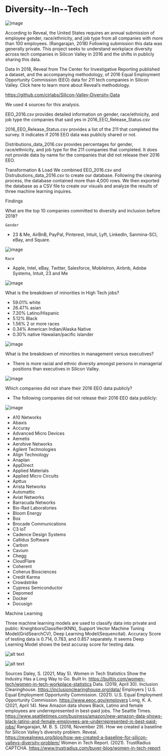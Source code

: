 # Diversity--In--Tech

 

![image](https://user-images.githubusercontent.com/79819331/131013117-a72fd36e-1615-4ea2-bdd2-0f9bc5d7729f.png)





According to Reveal, the United States requires an annual submission of employee gender, race/ethnicity,  and job type from all companies with more than 100 employees. (Rangarajan, 2018) Following submission this data was generally private. This project seeks to understand workplace diversity across tech companies in Silicon Valley in 2016 and the shifts in publicly sharing this data. 

Data 
In 2018, Reveal from The Center for Investigative Reporting published a dataset, and the accompanying methodology, of 2016 Equal Employment Opportunity Commission (EEO) data for 211 tech companies in Silicon Valley. Click here to learn more about Reveal’s methodology.

https://github.com/cirlabs/Silicon-Valley-Diversity-Data 

We used 4 sources for this analysis. 

EEO_2016.csv provides detailed information on gender, race/ethnicity, and job type the companies that said yes in 2016_EEO_Release_Status.csv

2016_EEO_Release_Status.csv provides a list of the 211 that completed the survey. It indicates if 2016 EEO data was publicly shared or not. 

Distributions_data_2016.csv provides percentages for gender, race/ethnicity, and job type for the 211 companies that completed. It does not provide data by name for the companies that did not release their 2016 EEO. 

Transformation & Load
We combined EEO_2016.csv and Distrubutions_data_2016.csv to create our database. Following the cleaning process, the database contained more than 4,000 rows. We then exported the database as a CSV file to create our visuals and analyze the results of three machine learning inquires.



Findings 

What are the top 10 companies committed to diversity and inclusion before 2018?

	Gender
* 23 & Me, AirBnB, PayPal, Pinterest, Intuit, Lyft, LinkedIn, Sanmina-SCI, eBay, and Square. 


![image](https://user-images.githubusercontent.com/79819331/131013687-1e9c73fd-5cec-4b89-b706-b517da1d9b6e.png)


	Race 
* Apple, Intel, eBay, Twitter, Salesforce, MobileIron, Airbnb, 	   Adobe Systems, Intuit, 23 and Me

![image](https://user-images.githubusercontent.com/79819331/131013559-7d3edfb5-7000-4d60-8152-6156226b8c27.png)




What is the breakdown of minorities in High Tech jobs?
* 59.01% white
* 26.47% asian 
* 7.20% Latino/Hispanic
* 5.12% Black
* 1.56% 2 or more races 
* 0.34% American Indian/Alaska Native
* 0.30% native Hawaiian/pacific islander 

![image](https://user-images.githubusercontent.com/79819331/131014074-617b9df6-1e13-4cf5-b673-69719fabbd3e.png)

What is the breakdown of minorities in management versus executives?
* There is more racial and ethnic diversity amongst persons in managerial positions than executives in Silicon Valley. 

![image](https://user-images.githubusercontent.com/79819331/131015277-332b4f7a-71ee-4836-826e-65db777fb9a6.png)

Which companies did not share their 2016 EEO data publicly? 
* The following companies did not release their 2016 EEO data publicly:


![image](https://user-images.githubusercontent.com/79819331/131015513-7af2b6ac-e260-4528-b861-0e27b4f9fce1.png)


* A10 Networks 
* Abaxis 
* Accuray 
* Advanced Micro Devices 
* Aemetis 
* Aerohive Networks 
* Agilent Technologies 
* Align Technology 
* Anaplan
* AppDirect
* Applied Materials
* Applied Micro Circuits
* Apttus
* Arista Networks
* Automattic
* Aviat Networks
* Barracuda Networks
* Bio-Rad Laboratories
* Bloom Energy
* Box
* Brocade Communications
* C3 IoT
* Cadence Design Systems
* Callidus Software
* Carbon
* Cavium
* Chegg
* CloudFlare
* Coherent
* Coherus Biosciences
* Credit Karma
* Crowdstrike
* Cypress Semiconductor
* Depomed
* Docker
* Docusign




Machine Learning


Three machine learning models are used to classify data into private and public: KneighborsClassifier(KNN), Support Vector Machine Tuning Model(GridSearchCV), Deep Learning Model(Sequencital). Accuracy Score of testing data is 0.714, 0.783, and 0.857 separately. It seems Deep Learning Model shows the best accuray score for testing data.

![alt text](https://raw.githubusercontent.com/iyesogie/Diversity--In--Tech/main/images%20/ml%20gender%20and%20race.png)

![alt text](https://raw.githubusercontent.com/iyesogie/Diversity--In--Tech/main/images%20/ml%20race%20and%20job.png)


Sources 
Daley, S. (2021, May 5). Women in Tech Statistics Show the Industry Has a Long Way to Go. Built In. https://builtin.com/women-tech/women-in-tech-workplace-statistics 
Data. (2019, April 30). Inclusion Clearinghouse. https://inclusionclearinghouse.org/data/
Employers | U.S. Equal Employment Opportunity Commission. (2021). U.S. Equal Employment Opportunity Commission. https://www.eeoc.gov/employers 
Long, K. A. (2021, April 14). New Amazon data shows Black, Latino and female employees are underrepresented in best-paid jobs. The Seattle Times. https://www.seattletimes.com/business/amazon/new-amazon-data-shows-black-latino-and-female-employees-are-underrepresented-in-best-paid-jobs/ 
Rangarajan, M. B. S. (2018, November 29). How we created a baseline for Silicon Valley’s diversity problem. Reveal. https://revealnews.org/blog/how-we-created-a-baseline-for-silicon-valleys-diversity-problem/ 
Women in Tech Report. (2021). TrustRadius CAPTCHA. https://www.trustradius.com/buyer-blog/women-in-tech-report 






